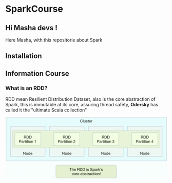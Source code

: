 # SparkCourse

## **Hi Masha devs !**

Here Masha, with this repositorie about Spark

## Installation

## Information Course 

### What is an RDD?
RDD mean Resilient Distribution Dataset, also is the core abstraction of Spark, this is immutable at its core, assuring thread safety, **Odersky** has called it the "ultimate Scala collection"

![RDD](rdd.png)
